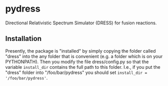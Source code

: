 # pydress
Directional Relativistic Spectrum Simulator (DRESS) for fusion reactions.

## Installation
Presently, the package is "installed" by simply copying the folder called "dress" into the any folder that is convenient (e.g. a folder which is on your PYTHONPATH). Then you modify the file dress/config.py so that the variable `install_dir` contains the full path to this folder. I.e., if you put the "dress" folder into "/foo/bar/pydress" you should set `install_dir = '/foo/bar/pydress'`.

